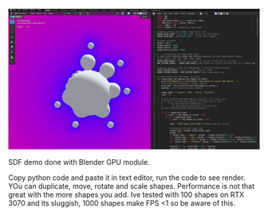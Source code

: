 ![Project Banner](./Screenshot.png)

SDF demo done with Blender GPU module.

Copy python code and paste it in text editor, run the code to see render. YOu can duplicate, move, rotate and scale shapes. Performance is not that great with the more shapes you add. Ive tested with 100 shapes on RTX 3070 and its sluggish, 1000 shapes make FPS <1 so be aware of this.
